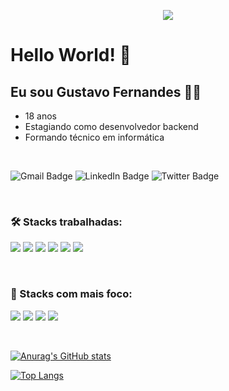 <link rel = "stylesheet" href = "https://cdnjs.cloudflare.com/ajax/libs/font-awesome/5.15.2/css/all.min.css">

<p align = "center">
  <img src = "https://i.pinimg.com/originals/e4/26/70/e426702edf874b181aced1e2fa5c6cde.gif">
</p>

# Hello World! 👋

## Eu sou Gustavo Fernandes 👨‍💻

* 18 anos
* Estagiando como desenvolvedor backend
* Formando técnico em informática

<br>

![Gmail Badge](https://img.shields.io/badge/Gmail-D14836?style=for-the-badge&logo=gmail&logoColor=white&link=mailto:gustavo63693@gmail.com)
![LinkedIn Badge](https://img.shields.io/badge/LinkedIn-0077B5?style=for-the-badge&logo=linkedin&logoColor=white)
![Twitter Badge](https://img.shields.io/badge/Twitter-1DA1F2?style=for-the-badge&logo=twitter&logoColor=white&link=https://twitter.com/gust_f_b)

<br>

### 🛠️ Stacks trabalhadas:

<p align = "justify">
  <img src="https://img.icons8.com/color/48/000000/html-5.png"/>
  <img src="https://img.icons8.com/color/48/000000/css3.png"/>
  <img src="https://img.icons8.com/color/48/000000/javascript.png"/>
  <img src="https://img.icons8.com/color/48/000000/php.png"/>
  <img src="https://img.icons8.com/color/48/000000/java-coffee-cup-logo.png"/>
  <img src="https://img.icons8.com/color/48/000000/postgreesql.png"/>
</p>

<br>

### 🧠 Stacks com mais foco:

<p align = "justify">
  <img src="https://img.icons8.com/color/48/000000/html-5.png"/>
  <img src="https://img.icons8.com/color/48/000000/css3.png"/>
  <img src="https://img.icons8.com/color/48/000000/javascript.png"/>
  <img src="https://img.icons8.com/color/48/000000/react-native.png"/>
</p>

<br>
 
 [![Anurag's GitHub stats](https://github-readme-stats.vercel.app/api?username=gust-f&show_icons=true&count_private=true&theme=tokyonight)](https://github.com/anuraghazra/github-readme-stats)
 
 [![Top Langs](https://github-readme-stats.vercel.app/api/top-langs/?username=gust-f&layout=compact&theme=tokyonight)](https://github.com/anuraghazra/github-readme-stats)
